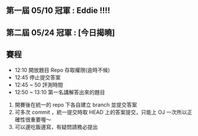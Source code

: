 ## 第一屆 05/10 冠軍 : Eddie !!!!
## 第二屆 05/24 冠軍 : [今日揭曉]

## 賽程

* 12:10 開放題目 Repo 存取權限(逾時不候)
* 12:45 停止提交答案
* 12:45 ~ 50 評測時間
* 12:50 ~ 13:10 第一名講解答出來的題目

1. 開賽後在統一的 repo 下各自建立 branch 並提交答案
2. 可多次 commit ，統一提交時取 HEAD 上的答案提交，只能上 OJ 一次所以正確性很重要喔～
3. 可以邊吃飯邊寫，有疑問請務必提出
